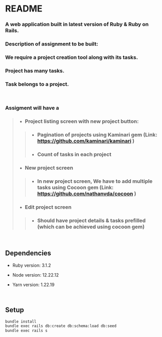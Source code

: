 # README

### A web application built in latest version of Ruby & Ruby on Rails.
### Description of assignment to be built:
### We require a project creation tool along with its tasks.
### Project has many tasks.
### Task belongs to a project.

<br />

### Assigment will have a
> *   ### Project listing screen with new project button:
>> * ### Pagination of projects using Kaminari gem (Link: https://github.com/kaminari/kaminari )
>> * ### Count of tasks in each project
> *   ### New project screen
>> * ### In new project screen, We have to add multiple tasks using Cocoon gem (Link: https://github.com/nathanvda/cocoon )
> * ### Edit project screen
>> * ### Should have project details & tasks prefilled (which can be achieved using cocoon gem)
<br />

## Dependencies

- Ruby version:  3.1.2

- Node version: 12.22.12

- Yarn version: 1.22.19

<br />

## Setup

``` sh
bundle install
bundle exec rails db:create db:schema:load db:seed
bundle exec rails s
```